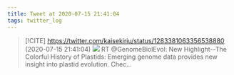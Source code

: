 ```yaml
---
title: Tweet at 2020-07-15 21:41:04
tags: twitter_log
---
```


> [!CITE] https://twitter.com/kaisekiriu/status/1283381063356538880 (2020-07-15 21:41:04)
> ![](https://twitter.com/kaisekiriu/status/1283381063356538880)
> RT @GenomeBiolEvol: New Highlight--The Colorful History of Plastids: Emerging genome data provides new insight into plastid evolution. Chec…
